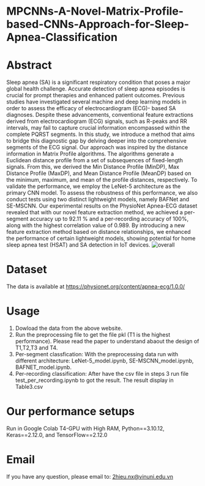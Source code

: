 # MPCNNs-A-Novel-Matrix-Profile-based-CNNs-Approach-for-Sleep-Apnea-Classification
# Abstract
Sleep apnea (SA) is a significant respiratory condition that poses a major global health challenge. Accurate detection of sleep apnea episodes is crucial for prompt therapies and enhanced patient outcomes. Previous studies have investigated several machine and deep learning models in order to assess the efficacy of electrocardiogram (ECG)- based SA diagnoses. Despite these advancements, conventional feature extractions derived from electrocardiogram (ECG) signals, such as R-peaks and RR intervals, may fail to capture crucial information encompassed within the complete PQRST segments. In this study, we introduce a method that aims to bridge this diagnostic gap by delving deeper into the comprehensive segments of the ECG signal. Our approach was inspired by the distance information in Matrix Profile algorithms. The algorithms generate a Euclidean distance profile from a set of subsequences of fixed-length signals. From this, we derived the Min Distance Profile (MinDP), Max Distance Profile (MaxDP), and Mean Distance Profile (MeanDP) based on the minimum, maximum, and mean of the profile distances, respectively. To validate the performance, we employ the LeNet-5 architecture as the primary CNN model. To assess the robustness of this performance, we also conduct tests using two distinct lightweight models, namely BAFNet and SE-MSCNN. Our experimental results on the PhysioNet Apnea-ECG dataset revealed that with our novel feature extraction method, we achieved a per-segment accuracy up to 92.11 \% and a per-recording accuracy of 100\%, along with the highest correlation value of 0.989. By introducing a new feature extraction method based on distance relationships, we enhanced the performance of certain lightweight models, showing potential for home sleep apnea test (HSAT) and SA detection in IoT devices. 
![overall](https://github.com/sportsengineeringvn/MPCNNs-A-Novel-Matrix-Profile-based-CNNs-Approach-for-Sleep-Apnea-Classification/assets/104493696/77d50d20-048e-40ec-8878-8947d55451e6)
# Dataset
The data is available at https://physionet.org/content/apnea-ecg/1.0.0/
# Usage
1. Dowload the data from the above website.
2. Run the preprocessing file to get the file pkl (T1 is the highest performance). Please read the paper to understand abaout the design of T1,T2,T3 and T4.
3. Per-segment classfication: With the preprocessing data run with different architecture: LeNet-5_model.ipynb, SE-MSCNN_model.ipynb, BAFNET_model.ipynb.
4. Per-recording classification: After have the csv file in steps 3 run file test_per_recording.ipynb to got the result. The result display in Table3.csv
# Our performance setups
Run in Google Colab T4-GPU with High RAM, Python==3.10.12, Keras==2.12.0, and TensorFlow==2.12.0
# Email
If you have any question, please email to: 2hieu.nx@vinuni.edu.vn
